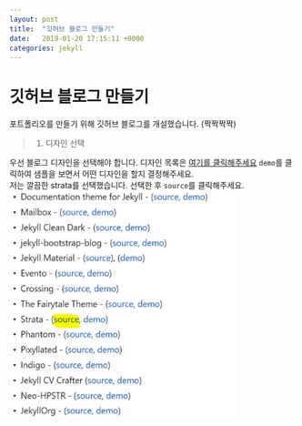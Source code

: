 ```yaml
---
layout: post
title:  "깃허브 블로그 만들기"
date:   2019-01-20 17:15:11 +0000
categories: jekyll
---
```

# 깃허브 블로그 만들기

포트폴리오를 만들기 위해 깃허브 블로그를 개설했습니다. (짝짝짝짝)

>1. 디자인 선택

우선 블로그 디자인을 선택해야 합니다.
디자인 목록은 [여기를 클릭해주세요](https://github.com/jekyll/jekyll/wiki/themes)
`demo`를 클릭하여 샘플을 보면서 어떤 디자인을 할지 결정해주세요.
<br>
저는 깔끔한 strata를 선택했습니다. 선택한 후 `source`를 클릭해주세요.<br>
<img src="/images/blogmake/make1.JPG" width="400" height="400">
